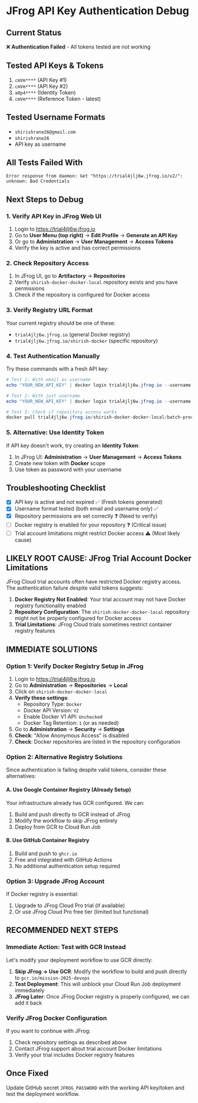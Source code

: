 # JFrog API Key Authentication Debug

## Current Status
❌ **Authentication Failed** - All tokens tested are not working

## Tested API Keys & Tokens
1. `cmVm****` (API Key #1)
2. `cmVm****` (API Key #2)
3. `a0p4****` (Identity Token)
4. `cmVm****` (Reference Token - latest)

## Tested Username Formats
- `shirishrane26@gmail.com`
- `shirishrane26`
- API key as username

## All Tests Failed With
```
Error response from daemon: Get "https://trial4jlj6w.jfrog.io/v2/": unknown: Bad Credentials
```

## Next Steps to Debug

### 1. Verify API Key in JFrog Web UI
1. Login to https://trial4jlj6w.jfrog.io
2. Go to **User Menu (top right)** → **Edit Profile** → **Generate an API Key**
3. Or go to **Administration** → **User Management** → **Access Tokens**
4. Verify the key is active and has correct permissions

### 2. Check Repository Access
1. In JFrog UI, go to **Artifactory** → **Repositories**
2. Verify `shirish-docker-docker-local` repository exists and you have permissions
3. Check if the repository is configured for Docker access

### 3. Verify Registry URL Format
Your current registry should be one of these:
- `trial4jlj6w.jfrog.io` (general Docker registry)
- `trial4jlj6w.jfrog.io/shirish-docker` (specific repository)

### 4. Test Authentication Manually
Try these commands with a fresh API key:

```powershell
# Test 1: With email as username
echo "YOUR_NEW_API_KEY" | docker login trial4jlj6w.jfrog.io --username shirishrane26@gmail.com --password-stdin

# Test 2: With just username
echo "YOUR_NEW_API_KEY" | docker login trial4jlj6w.jfrog.io --username shirishrane26 --password-stdin

# Test 3: Check if repository access works
docker pull trial4jlj6w.jfrog.io/shirish-docker-docker-local/batch-processor:latest
```

### 5. Alternative: Use Identity Token
If API key doesn't work, try creating an **Identity Token**:
1. In JFrog UI: **Administration** → **User Management** → **Access Tokens**
2. Create new token with **Docker** scope
3. Use token as password with your username

## Troubleshooting Checklist
- [x] API key is active and not expired ✅ (Fresh tokens generated)
- [x] Username format tested (both email and username only) ✅
- [x] Repository permissions are set correctly ❓ (Need to verify)
- [ ] Docker registry is enabled for your repository ❓ (Critical issue)
- [ ] Trial account limitations might restrict Docker access ⚠️ (Most likely cause)

## **LIKELY ROOT CAUSE: JFrog Trial Account Docker Limitations**

JFrog Cloud trial accounts often have restricted Docker registry access. The authentication failure despite valid tokens suggests:

1. **Docker Registry Not Enabled**: Your trial account may not have Docker registry functionality enabled
2. **Repository Configuration**: The `shirish-docker-docker-local` repository might not be properly configured for Docker access
3. **Trial Limitations**: JFrog Cloud trials sometimes restrict container registry features

## **IMMEDIATE SOLUTIONS**

### Option 1: Verify Docker Registry Setup in JFrog
1. Login to https://trial4jlj6w.jfrog.io
2. Go to **Administration** → **Repositories** → **Local**
3. Click on `shirish-docker-docker-local`
4. **Verify these settings**:
   - Repository Type: `Docker`
   - Docker API Version: `V2`
   - Enable Docker V1 API: `Unchecked`
   - Docker Tag Retention: `1` (or as needed)
5. Go to **Administration** → **Security** → **Settings**
6. **Check**: "Allow Anonymous Access" is disabled
7. **Check**: Docker repositories are listed in the repository configuration

### Option 2: Alternative Registry Solutions
Since authentication is failing despite valid tokens, consider these alternatives:

#### A. Use Google Container Registry (Already Setup)
Your infrastructure already has GCR configured. We can:
1. Build and push directly to GCR instead of JFrog
2. Modify the workflow to skip JFrog entirely
3. Deploy from GCR to Cloud Run Job

#### B. Use GitHub Container Registry
1. Build and push to `ghcr.io`
2. Free and integrated with GitHub Actions
3. No additional authentication setup required

### Option 3: Upgrade JFrog Account
If Docker registry is essential:
1. Upgrade to JFrog Cloud Pro trial (if available)
2. Or use JFrog Cloud Pro free tier (limited but functional)

## **RECOMMENDED NEXT STEPS**

### Immediate Action: Test with GCR Instead
Let's modify your deployment workflow to use GCR directly:

1. **Skip JFrog → Use GCR**: Modify the workflow to build and push directly to `gcr.io/mission-2025-devops`
2. **Test Deployment**: This will unblock your Cloud Run Job deployment immediately
3. **JFrog Later**: Once JFrog Docker registry is properly configured, we can add it back

### Verify JFrog Docker Configuration
If you want to continue with JFrog:
1. Check repository settings as described above
2. Contact JFrog support about trial account Docker limitations
3. Verify your trial includes Docker registry features

## Once Fixed
Update GitHub secret `JFROG_PASSWORD` with the working API key/token and test the deployment workflow.
